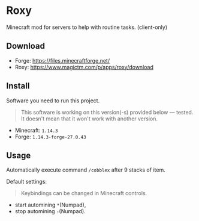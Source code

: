 # Roxy

Minecraft mod for servers to help with routine tasks. (client-only)

## Download

- Forge: https://files.minecraftforge.net/
- Roxy: https://www.magictm.com/p/apps/roxy/download

## Install

Software you need to run this project.

> This software is working on this version(-s) provided below — tested. It doesn't mean that it won't work with another version.

- Minecraft: `1.14.3`
- Forge: `1.14.3-forge-27.0.43`

## Usage

Automatically execute command `/cobblex` after 9 stacks of item.

Default settings:

> Keybindings can be changed in Minecraft controls.

- start automining `*`(Numpad),
- stop automining `-`(Numpad).
